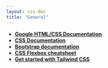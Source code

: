 ```yaml
---
layout: css-doc
title: "General"
---
```


- **[Google HTML/CSS Documentation](https://google.github.io/styleguide/htmlcssguide.html)**
- **[CSS Documentation](https://www.w3schools.com/css/css_intro.asp)**
- **[Bootstrap documentation](https://getbootstrap.com/docs/5.2/getting-started/introduction/)**
- **[CSS Flexbox cheatsheet](https://www.30secondsofcode.org/articles/s/flexbox-cheatsheet)**
- **[Get started with Tailwind CSS](https://tailwindcss.com/docs/installation)**